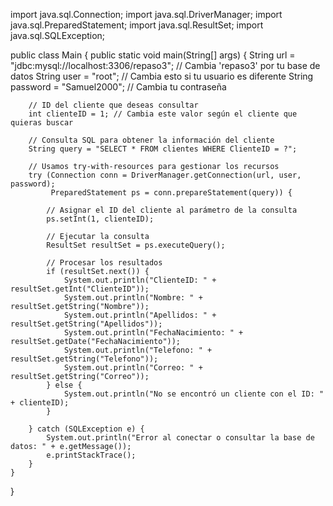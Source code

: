 import java.sql.Connection;
import java.sql.DriverManager;
import java.sql.PreparedStatement;
import java.sql.ResultSet;
import java.sql.SQLException;

public class Main {
    public static void main(String[] args) {
        String url = "jdbc:mysql://localhost:3306/repaso3"; // Cambia 'repaso3' por tu base de datos
        String user = "root"; // Cambia esto si tu usuario es diferente
        String password = "Samuel2000"; // Cambia tu contraseña

        // ID del cliente que deseas consultar
        int clienteID = 1; // Cambia este valor según el cliente que quieras buscar

        // Consulta SQL para obtener la información del cliente
        String query = "SELECT * FROM clientes WHERE ClienteID = ?";

        // Usamos try-with-resources para gestionar los recursos
        try (Connection conn = DriverManager.getConnection(url, user, password);
             PreparedStatement ps = conn.prepareStatement(query)) {

            // Asignar el ID del cliente al parámetro de la consulta
            ps.setInt(1, clienteID);

            // Ejecutar la consulta
            ResultSet resultSet = ps.executeQuery();

            // Procesar los resultados
            if (resultSet.next()) {
                System.out.println("ClienteID: " + resultSet.getInt("ClienteID"));
                System.out.println("Nombre: " + resultSet.getString("Nombre"));
                System.out.println("Apellidos: " + resultSet.getString("Apellidos"));
                System.out.println("FechaNacimiento: " + resultSet.getDate("FechaNacimiento"));
                System.out.println("Telefono: " + resultSet.getString("Telefono"));
                System.out.println("Correo: " + resultSet.getString("Correo"));
            } else {
                System.out.println("No se encontró un cliente con el ID: " + clienteID);
            }

        } catch (SQLException e) {
            System.out.println("Error al conectar o consultar la base de datos: " + e.getMessage());
            e.printStackTrace();
        }
    }
}
